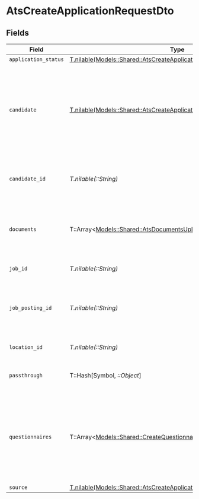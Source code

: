 # AtsCreateApplicationRequestDto


## Fields

| Field                                                                                                                                                | Type                                                                                                                                                 | Required                                                                                                                                             | Description                                                                                                                                          | Example                                                                                                                                              |
| ---------------------------------------------------------------------------------------------------------------------------------------------------- | ---------------------------------------------------------------------------------------------------------------------------------------------------- | ---------------------------------------------------------------------------------------------------------------------------------------------------- | ---------------------------------------------------------------------------------------------------------------------------------------------------- | ---------------------------------------------------------------------------------------------------------------------------------------------------- |
| `application_status`                                                                                                                                 | [T.nilable(Models::Shared::AtsCreateApplicationRequestDtoApplicationStatus)](../../models/shared/atscreateapplicationrequestdtoapplicationstatus.md) | :heavy_minus_sign:                                                                                                                                   | N/A                                                                                                                                                  |                                                                                                                                                      |
| `candidate`                                                                                                                                          | [T.nilable(Models::Shared::AtsCreateApplicationRequestDtoCandidate)](../../models/shared/atscreateapplicationrequestdtocandidate.md)                 | :heavy_minus_sign:                                                                                                                                   | Candidate Properties. Provide this OR candidate_id, but not both. Providing this attempts to create a new candidate with the application.            |                                                                                                                                                      |
| `candidate_id`                                                                                                                                       | *T.nilable(::String)*                                                                                                                                | :heavy_minus_sign:                                                                                                                                   | Unique identifier of the candidate. Provide this OR candidate, but not both.                                                                         | e3cb75bf-aa84-466e-a6c1-b8322b257a48                                                                                                                 |
| `documents`                                                                                                                                          | T::Array<[Models::Shared::AtsDocumentsUploadRequestDto](../../models/shared/atsdocumentsuploadrequestdto.md)>                                        | :heavy_minus_sign:                                                                                                                                   | Document Properties. Providing this attempts to upload files with the application.                                                                   |                                                                                                                                                      |
| `job_id`                                                                                                                                             | *T.nilable(::String)*                                                                                                                                | :heavy_minus_sign:                                                                                                                                   | Unique identifier of the job                                                                                                                         | 4071538b-3cac-4fbf-ac76-f78ed250ffdd                                                                                                                 |
| `job_posting_id`                                                                                                                                     | *T.nilable(::String)*                                                                                                                                | :heavy_minus_sign:                                                                                                                                   | Unique identifier of the job posting that is associated with application                                                                             | 1c702a20-8de8-4d03-ac18-cbf4ac42eb51                                                                                                                 |
| `location_id`                                                                                                                                        | *T.nilable(::String)*                                                                                                                                | :heavy_minus_sign:                                                                                                                                   | Unique identifier of the location                                                                                                                    | dd8d41d1-5eb8-4408-9c87-9ba44604eae4                                                                                                                 |
| `passthrough`                                                                                                                                        | T::Hash[Symbol, *::Object*]                                                                                                                          | :heavy_minus_sign:                                                                                                                                   | Value to pass through to the provider                                                                                                                | {<br/>"other_known_names": "John Doe"<br/>}                                                                                                          |
| `questionnaires`                                                                                                                                     | T::Array<[Models::Shared::CreateQuestionnaire](../../models/shared/createquestionnaire.md)>                                                          | :heavy_minus_sign:                                                                                                                                   | Questionnaires associated with the application                                                                                                       | {<br/>"id": "right_to_work",<br/>"answers": [<br/>{<br/>"id": "answer1",<br/>"type": "text",<br/>"values": [<br/>"Yes"<br/>]<br/>}<br/>]<br/>}       |
| `source`                                                                                                                                             | [T.nilable(Models::Shared::AtsCreateApplicationRequestDtoSource)](../../models/shared/atscreateapplicationrequestdtosource.md)                       | :heavy_minus_sign:                                                                                                                                   | N/A                                                                                                                                                  |                                                                                                                                                      |